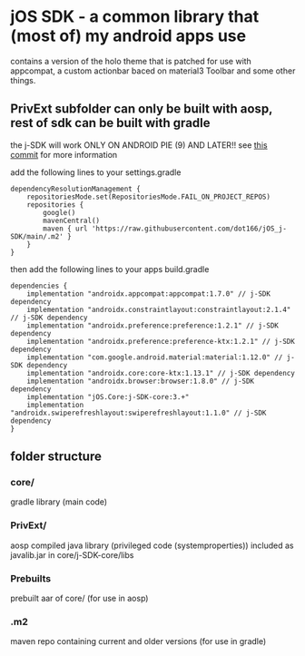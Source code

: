 # jOS SDK - a common library that (most of) my android apps use

contains a version of the holo theme that is patched for use with appcompat, a custom actionbar baced on material3 Toolbar and some other things.

## PrivExt subfolder can only be built with aosp, rest of sdk can be built with gradle

the j-SDK will work ONLY ON ANDROID PIE (9) AND LATER!! see [this commit](https://github.com/dot166/jOS_j-sdk/commit/ae05286e8cddad03afdfd88197add1796efc4f17) for more information

add the following lines to your settings.gradle
```
dependencyResolutionManagement {
    repositoriesMode.set(RepositoriesMode.FAIL_ON_PROJECT_REPOS)
    repositories {
        google()
        mavenCentral()
        maven { url 'https://raw.githubusercontent.com/dot166/jOS_j-SDK/main/.m2' }
    }
}
```

then add the following lines to your apps build.gradle
```
dependencies {
    implementation "androidx.appcompat:appcompat:1.7.0" // j-SDK dependency
    implementation "androidx.constraintlayout:constraintlayout:2.1.4" // j-SDK dependency
    implementation "androidx.preference:preference:1.2.1" // j-SDK dependency
    implementation "androidx.preference:preference-ktx:1.2.1" // j-SDK dependency
    implementation "com.google.android.material:material:1.12.0" // j-SDK dependency
    implementation "androidx.core:core-ktx:1.13.1" // j-SDK dependency
    implementation "androidx.browser:browser:1.8.0" // j-SDK dependency
    implementation "jOS.Core:j-SDK-core:3.+"
    implementation "androidx.swiperefreshlayout:swiperefreshlayout:1.1.0" // j-SDK dependency
}
```


## folder structure

### core/

gradle library (main code)

### PrivExt/

aosp compiled java library (privileged code (systemproperties)) included as javalib.jar in core/j-SDK-core/libs

### Prebuilts

prebuilt aar of core/ (for use in aosp)

### .m2

maven repo containing current and older versions (for use in gradle)

